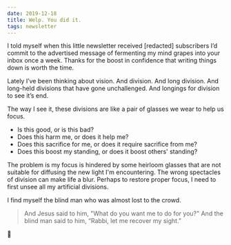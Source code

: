 ```yaml
---
date: 2019-12-18
title: Welp. You did it.
tags: newsletter
---
```


I told myself when this little newsletter received [redacted] subscribers I’d commit to the advertised message of fermenting my mind grapes into your inbox once a week.
Thanks for the boost in confidence that writing things down is worth the time.

Lately I’ve been thinking about vision.
And division.
And long division.
And long-held divisions that have gone unchallenged.
And longings for division to see it’s end.

The way I see it, these divisions are like a pair of glasses we wear to help us focus.

- Is this good, or is this bad?
- Does this harm me, or does it help me?
- Does this sacrifice for me, or does it require sacrifice from me?
- Does this boost my standing, or does it boost others' standing?

The problem is my focus is hindered by some heirloom glasses that are not suitable for diffusing the new light I'm encountering. The wrong spectacles of division can make life a blur. Perhaps to restore proper focus, I need to first unsee all my artificial divisions.

I find myself the blind man who was almost lost to the crowd.

> And Jesus said to him, "What do you want me to do for you?"
> And the blind man said to him, “Rabbi, let me recover my sight.”

👋
